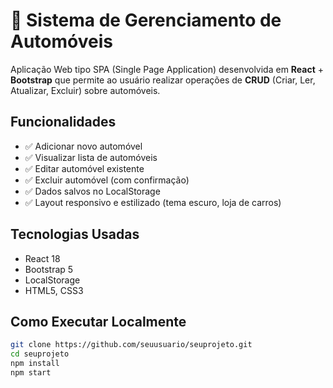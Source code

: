 # 🚗 Sistema de Gerenciamento de Automóveis

Aplicação Web tipo SPA (Single Page Application) desenvolvida em **React** + **Bootstrap** que permite ao usuário realizar operações de **CRUD** (Criar, Ler, Atualizar, Excluir) sobre automóveis.

## Funcionalidades
- ✅ Adicionar novo automóvel
- ✅ Visualizar lista de automóveis
- ✅ Editar automóvel existente
- ✅ Excluir automóvel (com confirmação)
- ✅ Dados salvos no LocalStorage
- ✅ Layout responsivo e estilizado (tema escuro, loja de carros)

## Tecnologias Usadas
- React 18
- Bootstrap 5
- LocalStorage
- HTML5, CSS3

## Como Executar Localmente
```bash
git clone https://github.com/seuusuario/seuprojeto.git
cd seuprojeto
npm install
npm start
